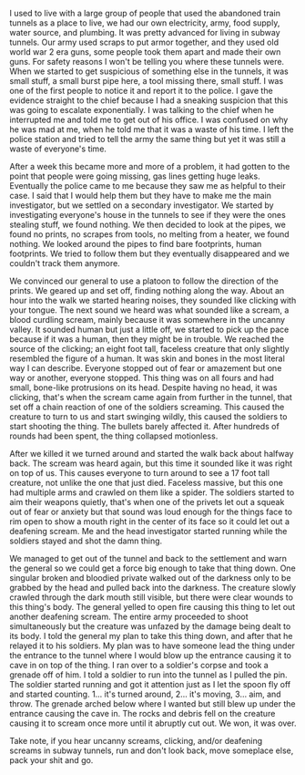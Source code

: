I used to live with a large group of people that used the abandoned train tunnels as a place to live, we had our own electricity, army, food supply, water source, and plumbing. It was pretty advanced for living in subway tunnels. Our army used scraps to put armor together, and they used old world war 2 era guns, some people took them apart and made their own guns. For safety reasons I won't be telling you where these tunnels were. When we started to get suspicious of something else in the tunnels, it was small stuff, a small burst pipe here, a tool missing there, small stuff. I was one of the first people to notice it and report it to the police. I gave the evidence straight to the chief because I had a sneaking suspicion that this was going to escalate exponentially. I was talking to the chief when he interrupted me and told me to get out of his office. I was confused on why he was mad at me, when he told me that it was a waste of his time. I left the police station and tried to tell the army the same thing but yet it was still a waste of everyone's time.

After a week this became more and more of a problem, it had gotten to the point that people were going missing, gas lines getting huge leaks. Eventually the police came to me because they saw me as helpful to their case. I said that I would help them but they have to make me the main investigator, but we settled on a secondary investigator. We started by investigating everyone's house in the tunnels to see if they were the ones stealing stuff, we found nothing. We then decided to look at the pipes, we found no prints, no scrapes from tools, no melting from a heater, we found nothing. We looked around the pipes to find bare footprints, human footprints. We tried to follow them but they eventually disappeared and we couldn't track them anymore.

We convinced our general to use a platoon to follow the direction of the prints. We geared up and set off, finding nothing along the way. About an hour into the walk we started hearing noises, they sounded like clicking with your tongue. The next sound we heard was what sounded like a scream, a blood curdling scream, mainly because it was somewhere in the uncanny valley. It sounded human but just a little off, we started to pick up the pace because if it was a human, then they might be in trouble. We reached the source of the clicking; an eight foot tall, faceless creature that only slightly resembled the figure of a human. It was skin and bones in the most literal way I can describe. Everyone stopped out of fear or amazement but one way or another, everyone stopped. This thing was on all fours and had small, bone-like protrusions on its head. Despite having no head, it was clicking, that's when the scream came again from further in the tunnel, that set off a chain reaction of one of the soldiers screaming. This caused the creature to turn to us and start swinging wildly, this caused the soldiers to start shooting the thing. The bullets barely affected it. After hundreds of rounds had been spent, the thing collapsed motionless.

After we killed it we turned around and started the walk back about halfway back. The scream was heard again, but this time it sounded like it was right on top of us. This causes everyone to turn around to see a 17 foot tall creature, not unlike the one that just died. Faceless massive, but this one had multiple arms and crawled on them like a spider. The soldiers started to aim their weapons quietly, that's when one of the privets let out a squeak out of fear or anxiety but that sound was loud enough for the things face to rim open to show a mouth right in the center of its face so it could let out a deafening scream. Me and the head investigator started running while the soldiers stayed and shot the damn thing.

We managed to get out of the tunnel and back to the settlement and warn the general so we could get a force big enough to take that thing down. One singular broken and bloodied private walked out of the darkness only to be grabbed by the head and pulled back into the darkness. The creature slowly crawled through the dark mouth still visible, but there were clear wounds to this thing's body. The general yelled to open fire causing this thing to let out another deafening scream. The entire army proceeded to shoot simultaneously but the creature was unfazed by the damage being dealt to its body. I told the general my plan to take this thing down, and after that he relayed it to his soldiers. My plan was to have someone lead the thing under the entrance to the tunnel where I would blow up the entrance causing it to cave in on top of the thing. I ran over to a soldier's corpse and took a grenade off of him. I told a soldier to run into the tunnel as I pulled the pin. The soldier started running and got it attention just as I let the spoon fly off and started counting. 1… it's turned around, 2… it's moving, 3… aim, and throw. The grenade arched below where I wanted but still blew up under the entrance causing the cave in. The rocks and debris fell on the creature causing it to scream once more until it abruptly cut out. We won, it was over.

Take note, if you hear uncanny screams, clicking, and/or deafening screams in subway tunnels, run and don't look back, move someplace else, pack your shit and go.